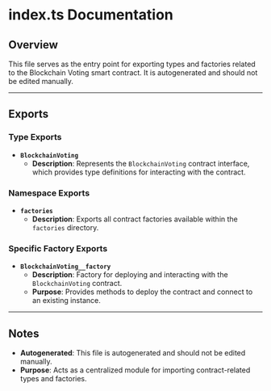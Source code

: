 # index.ts Documentation

## Overview

This file serves as the entry point for exporting types and factories related to the Blockchain Voting smart contract. It is autogenerated and should not be edited manually.

---

## Exports

### Type Exports
- **`BlockchainVoting`**
  - **Description**: Represents the `BlockchainVoting` contract interface, which provides type definitions for interacting with the contract.

### Namespace Exports
- **`factories`**
  - **Description**: Exports all contract factories available within the `factories` directory.

### Specific Factory Exports
- **`BlockchainVoting__factory`**
  - **Description**: Factory for deploying and interacting with the `BlockchainVoting` contract.
  - **Purpose**: Provides methods to deploy the contract and connect to an existing instance.

---

## Notes

- **Autogenerated**: This file is autogenerated and should not be edited manually.
- **Purpose**: Acts as a centralized module for importing contract-related types and factories.
